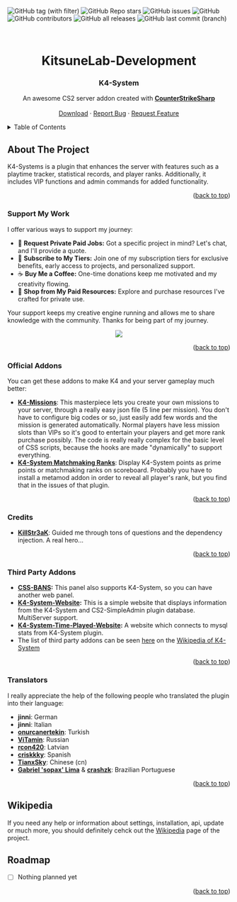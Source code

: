 <a name="readme-top"></a>

![GitHub tag (with filter)](https://img.shields.io/github/v/tag/KitsuneLab-Development/K4-System?style=for-the-badge&label=Version)
![GitHub Repo stars](https://img.shields.io/github/stars/KitsuneLab-Development/K4-System?style=for-the-badge)
![GitHub issues](https://img.shields.io/github/issues/KitsuneLab-Development/K4-System?style=for-the-badge)
![GitHub](https://img.shields.io/github/license/KitsuneLab-Development/K4-System?style=for-the-badge)
![GitHub contributors](https://img.shields.io/github/contributors/KitsuneLab-Development/K4-System?style=for-the-badge)
![GitHub all releases](https://img.shields.io/github/downloads/KitsuneLab-Development/K4-System/total?style=for-the-badge)
![GitHub last commit (branch)](https://img.shields.io/github/last-commit/KitsuneLab-Development/K4-System/dev?style=for-the-badge)

<!-- PROJECT LOGO -->
<br />
<div align="center">
  <h1 align="center">KitsuneLab-Development</h1>
  <h3 align="center">K4-System</h3>

  <p align="center">
    An awesome CS2 server addon created with <a href="https://github.com/roflmuffin/CounterStrikeSharp"><strong>CounterStrikeSharp</strong></a>
    <br />
    <br />
    <a href="https://github.com/KitsuneLab-Development/K4-System/releases">Download</a>
    ·
    <a href="https://github.com/KitsuneLab-Development/K4-System/issues/new?assignees=KitsuneLab-Development&labels=bug&projects=&template=bug_report.md&title=%5BBUG%5D">Report Bug</a>
    ·
    <a href="https://github.com/KitsuneLab-Development/K4-System/issues/new?assignees=KitsuneLab-Development&labels=enhancement&projects=&template=feature_request.md&title=%5BREQ%5D">Request Feature</a>
  </p>
</div>

<!-- TABLE OF CONTENTS -->
<details>
  <summary>Table of Contents</summary>
  <ol>
    <li>
      <a href="#about-the-project">About The Project</a>
      <ul>
        <li><a href="#addons">Addons</a></li>
        <li><a href="#support-my-work">Support My Work</a></li>
      </ul>
    </li>
    <li><a href="#wiki">Wiki</a></li>
    <li><a href="#roadmap">Roadmap</a></li>
    <li><a href="#license">License</a></li>
    <li><a href="#contact">Contact</a></li>
  </ol>
</details>

<!-- ABOUT THE PROJECT -->

## About The Project

K4-Systems is a plugin that enhances the server with features such as a playtime tracker, statistical records, and player ranks. Additionally, it includes VIP functions and admin commands for added functionality.

<p align="right">(<a href="#readme-top">back to top</a>)</p>

### Support My Work

I offer various ways to support my journey:

- 💬 **Request Private Paid Jobs:** Got a specific project in mind? Let's chat, and I'll provide a quote.
- 🎁 **Subscribe to My Tiers:** Join one of my subscription tiers for exclusive benefits, early access to projects, and personalized support.
- ☕ **Buy Me a Coffee:** One-time donations keep me motivated and my creativity flowing.
- 💼 **Shop from My Paid Resources:** Explore and purchase resources I've crafted for private use.

Your support keeps my creative engine running and allows me to share knowledge with the community. Thanks for being part of my journey.

<p align="center">
<a href="https://www.buymeacoffee.com/KitsuneLab-Development">
<img src="https://img.buymeacoffee.com/button-api/?text=Support Me&emoji=☕&slug=KitsuneLab-Development&button_colour=FF5F5F&font_colour=ffffff&font_family=Inter&outline_colour=000000&coffee_colour=FFDD00" />
</a>
</p>

<p align="right">(<a href="#readme-top">back to top</a>)</p>

### Official Addons

You can get these addons to make K4 and your server gameplay much better:

- [**K4-Missions**](https://www.buymeacoffee.com/KitsuneLab-Development/e/212956): This masterpiece lets you create your own missions to your server, through a really easy json file (5 line per mission). You don't have to configure big codes or so, just easily add few words and the mission is generated automatically. Normal players have less mission slots than VIPs so it's good to entertain your players and get more rank purchase possibly. The code is really really complex for the basic level of CSS scripts, because the hooks are made "dynamically" to support everything.
- [**K4-System Matchmaking Ranks**](https://github.com/KitsuneLab-Development/K4-System-MMRanks): Display K4-System points as prime points or matchmaking ranks on scoreboard. Probably you have to install a metamod addon in order to reveal all player's rank, but you find that in the issues of that plugin.

<p align="right">(<a href="#readme-top">back to top</a>)</p>

### Credits

- [**KillStr3aK**](https://github.com/KillStr3aK): Guided me through tons of questions and the dependency injection. A real hero...

<p align="right">(<a href="#readme-top">back to top</a>)</p>

### Third Party Addons

- **[CSS-BANS](https://github.com/counterstrikesharp-panel/css-bans):** This panel also supports K4-System, so you can have another web panel.
- **[K4-System-Website](https://github.com/sdg12321/K4-System-Website):** This is a simple website that displays information from the K4-System and CS2-SimpleAdmin plugin database. MultiServer support.
- **[K4-System-Time-Played-Website](https://github.com/PorcusorulMagic/K4-System-Time-Played-Website):** A website which connects to mysql stats from K4-System plugin.
- The list of third party addons can be seen [here](https://github.com/KitsuneLab-Development/K4-System/wiki/Extensions) on the [Wikipedia of K4-System](https://github.com/KitsuneLab-Development/K4-System/wiki)

<p align="right">(<a href="#readme-top">back to top</a>)</p>

### Translators

I really appreciate the help of the following people who translated the plugin into their language:

- **jinni**: German
- **jinni**: Italian
- [**onurcanertekin**](https://github.com/onurcanertekin): Turkish
- [**ViTamin**](https://github.com/ezekutor): Russian
- [**rcon420**](https://github.com/rcon420): Latvian
- [**criskkky**](https://github.com/criskkky): Spanish
- [**TianxSky**](https://github.com/TianxSky): Chinese (cn)
- [**Gabriel 'sopax' Lima**](https://github.com/gabrielsdelima75) & [**crashzk**](https://github.com/crashzk): Brazilian Portuguese

<p align="right">(<a href="#readme-top">back to top</a>)</p>

<!-- Wiki -->

## Wikipedia

If you need any help or information about settings, installation, api, update or much more, you should definitely cehck out the [Wikipedia](https://github.com/KitsuneLab-Development/K4-System/wiki) page of the project.

<!-- ROADMAP -->

## Roadmap

- [ ] Nothing planned yet

<p align="right">(<a href="#readme-top">back to top</a>)</p>
